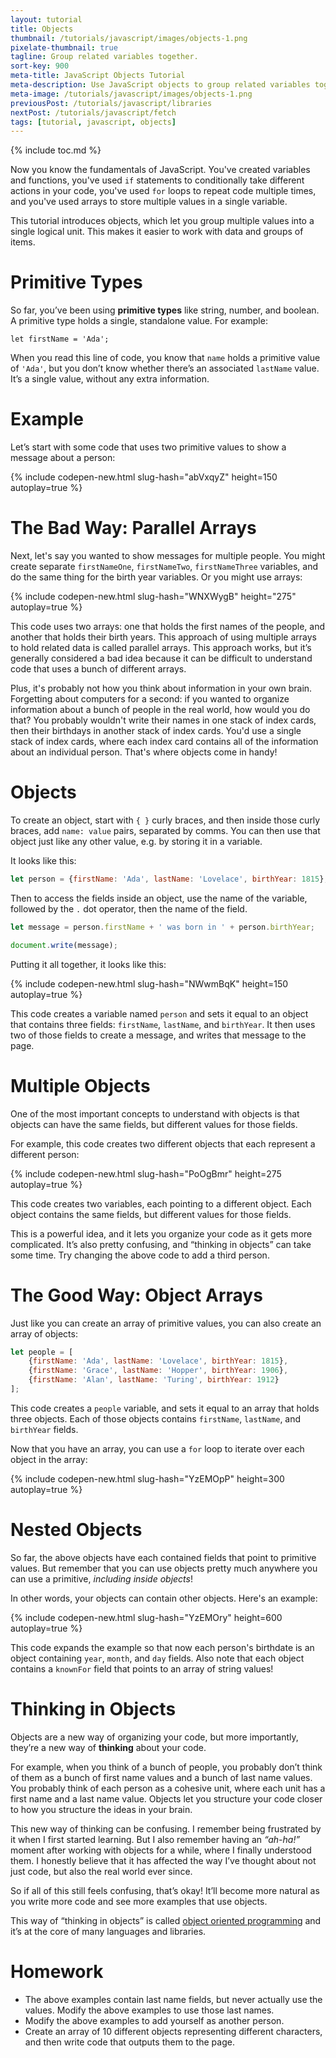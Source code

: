 ```yaml
---
layout: tutorial
title: Objects
thumbnail: /tutorials/javascript/images/objects-1.png
pixelate-thumbnail: true
tagline: Group related variables together.
sort-key: 900
meta-title: JavaScript Objects Tutorial
meta-description: Use JavaScript objects to group related variables together.
meta-image: /tutorials/javascript/images/objects-1.png
previousPost: /tutorials/javascript/libraries
nextPost: /tutorials/javascript/fetch
tags: [tutorial, javascript, objects]
---
```


{% include toc.md %}

Now you know the fundamentals of JavaScript. You've created variables and functions, you've used `if` statements to conditionally take different actions in your code, you've used `for` loops to repeat code multiple times, and you've used arrays to store multiple values in a single variable.

This tutorial introduces objects, which let you group multiple values into a single logical unit. This makes it easier to work with data and groups of items.

# Primitive Types

So far, you’ve been using **primitive types** like string, number, and boolean. A primitive type holds a single, standalone value. For example:

```
let firstName = 'Ada';
```

When you read this line of code, you know that `name` holds a primitive value of `'Ada'`, but you don’t know whether there’s an associated `lastName` value. It’s a single value, without any extra information.

# Example

Let’s start with some code that uses two primitive values to show a message about a person:

{% include codepen-new.html slug-hash="abVxqyZ" height=150 autoplay=true %}

# The Bad Way: Parallel Arrays

Next, let's say you wanted to show messages for multiple people. You might create separate `firstNameOne`, `firstNameTwo`, `firstNameThree` variables, and do the same thing for the birth year variables. Or you might use arrays:

{% include codepen-new.html slug-hash="WNXWygB" height="275" autoplay=true %}

This code uses two arrays: one that holds the first names of the people, and another that holds their birth years. This approach of using multiple arrays to hold related data is called parallel arrays. This approach works, but it’s generally considered a bad idea because it can be difficult to understand code that uses a bunch of different arrays.

Plus, it's probably not how you think about information in your own brain. Forgetting about computers for a second: if you wanted to organize information about a bunch of people in the real world, how would you do that?  You probably wouldn't write their names in one stack of index cards, then their birthdays in another stack of index cards. You'd use a single stack of index cards, where each index card contains all of the information about an individual person. That's where objects come in handy!

# Objects

To create an object, start with `{ }` curly braces, and then inside those curly braces, add `name: value` pairs, separated by comms. You can then use that object just like any other value, e.g. by storing it in a variable.

It looks like this:

```javascript
let person = {firstName: 'Ada', lastName: 'Lovelace', birthYear: 1815};
```

Then to access the fields inside an object, use the name of the variable, followed by the `.` dot operator, then the name of the field.

```javascript
let message = person.firstName + ' was born in ' + person.birthYear;

document.write(message);
```

Putting it all together, it looks like this:

{% include codepen-new.html slug-hash="NWwmBqK" height=150 autoplay=true %}

This code creates a variable named `person` and sets it equal to an object that contains three fields: `firstName`, `lastName`, and `birthYear`. It then uses two of those fields to create a message, and writes that message to the page.

# Multiple Objects

One of the most important concepts to understand with objects is that objects can have the same fields, but different values for those fields.

For example, this code creates two different objects that each represent a different person:

{% include codepen-new.html slug-hash="PoOgBmr" height=275 autoplay=true %}

This code creates two variables, each pointing to a different object. Each object contains the same fields, but different values for those fields.

This is a powerful idea, and it lets you organize your code as it gets more complicated. It’s also pretty confusing, and “thinking in objects” can take some time. Try changing the above code to add a third person.

# The Good Way: Object Arrays

Just like you can create an array of primitive values, you can also create an array of objects:

```javascript
let people = [
    {firstName: 'Ada', lastName: 'Lovelace', birthYear: 1815},
    {firstName: 'Grace', lastName: 'Hopper', birthYear: 1906},
    {firstName: 'Alan', lastName: 'Turing', birthYear: 1912}
];
```

This code creates a `people` variable, and sets it equal to an array that holds three objects. Each of those objects contains `firstName`, `lastName`, and `birthYear` fields.

Now that you have an array, you can use a `for` loop to iterate over each object in the array:

{% include codepen-new.html slug-hash="YzEMOpP" height=300 autoplay=true %}

# Nested Objects

So far, the above objects have each contained fields that point to primitive values. But remember that you can use objects pretty much anywhere you can use a primitive, *including inside objects*!

In other words, your objects can contain other objects. Here's an example:

{% include codepen-new.html slug-hash="YzEMOry" height=600 autoplay=true %}

This code expands the example so that now each person's birthdate is an object containing `year`, `month`, and `day` fields. Also note that each object contains a `knownFor` field that points to an array of string values!

# Thinking in Objects

Objects are a new way of organizing your code, but more importantly, they’re a new way of **thinking** about your code.

For example, when you think of a bunch of people, you probably don’t think of them as a bunch of first name values and a bunch of last name values. You probably think of each person as a cohesive unit, where each unit has a first name and a last name value. Objects let you structure your code closer to how you structure the ideas in your brain.

This new way of thinking can be confusing. I remember being frustrated by it when I first started learning. But I also remember having an *“ah-ha!”* moment after working with objects for a while, where I finally understood them. I honestly believe that it has affected the way I’ve thought about not just code, but also the real world ever since.

So if all of this still feels confusing, that’s okay! It’ll become more natural as you write more code and see more examples that use objects.

This way of “thinking in objects” is called [object oriented programming](https://en.wikipedia.org/wiki/Object-oriented_programming) and it’s at the core of many languages and libraries.

# Homework

- The above examples contain last name fields, but never actually use the values. Modify the above examples to use those last names.
- Modify the above examples to add yourself as another person.
- Create an array of 10 different objects representing different characters, and then write code that outputs them to the page.
